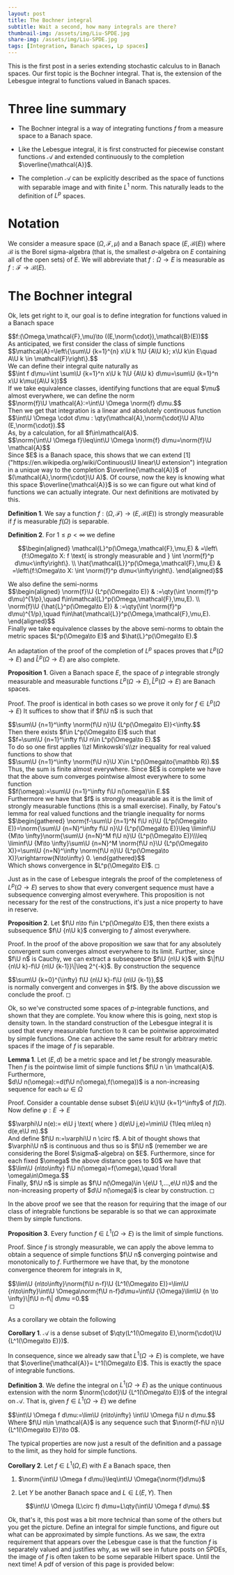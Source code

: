 ```yaml
---
layout: post
title: The Bochner integral
subtitle: Wait a second, how many integrals are there?
thumbnail-img: /assets/img/Liu-SPDE.jpg
share-img: /assets/img/Liu-SPDE.jpg
tags: [Integration, Banach spaces, Lp spaces]
---
```


This is the first post in a series extending stochastic calculus to in
Banach spaces. Our first topic is the Bochner integral. That is, the
extension of the Lebesgue integral to functions valued in Banach spaces.

# Three line summary

-   The Bochner integral is a way of integrating functions $f$ from a
    measure space to a Banach space.

-   Like the Lebesgue integral, it is first constructed for piecewise
    constant functions $\mathcal{A}$ and extended continuously to the
    completion $\overline{\mathcal{A}}$.

-   The completion $\mathcal{A}$ can be explicitly described as the
    space of functions with separable image and with finite $L^1$ norm.
    This naturally leads to the definition of $L^p$ spaces.

# Notation

We consider a measure space $(\Omega,\mathcal{F},\mu )$ and a Banach
space $(E,\mathcal{B}(E))$ where $\mathcal{B}$ is the Borel
sigma-algebra (that is, the smallest $\sigma$-algebra on $E$ containing
all of the open sets) of $E$. We will abbreviate that $f:\Omega\to E$ is
measurable as $f:\mathcal{F}\to \mathcal{B}(E)$.

# The Bochner integral

Ok, lets get right to it, our goal is to define integration for
functions valued in a Banach space
<div>
 $$f:(\Omega,\mathcal{F},\mu)\to ((E,\norm{\cdot}),\mathcal{B}(E))$$
</div>  As
anticipated, we first consider the class of simple functions
<div>
 $$\mathcal{A}=\left\{\sum\U {k=1}^{n} x\U k 1\U {A\U k}; x\U k\in E\quad A\U k \in \mathcal{F}\right\}.$$
</div> 
We can define their integral quite naturally as
<div>
 $$\int f d\mu=\int \sum\U {k=1}^n x\U k 1\U {A\U k} d\mu=\sum\U {k=1}^n x\U k\mu({A\U k})$$
</div> 
If we take equivalence classes, identifying functions that are equal
$\mu$ almost everywhere, we can define the norm
<div>
 $$\norm{f}\U \mathcal{A}:=\int\U \Omega \norm{f} d\mu.$$
</div>  Then we get that
integration is a linear and absolutely continuous function
<div>
 $$\int\U \Omega \cdot d\mu : \qty(\mathcal{A},\norm{\cdot}\U A)\to (E,\norm{\cdot}).$$
</div> 
As, by a calculation, for all $f\in\mathcal{A}$.
<div>
 $$\norm{\int\U \Omega f}\leq\int\U \Omega \norm{f} d\mu=\norm{f}\U \mathcal{A}$$
</div> 
Since $E$ is a Banach space, this shows that we can extend
[1]("https://en.wikipedia.org/wiki/Continuous\U linear\U extension") integration in a unique way to the completion
$\overline{\mathcal{A}}$ of $(\mathcal{A},\norm{\cdot}\U A)$. Of course,
now the key is knowing what this space $\overline{\mathcal{A}}$ is so we
can figure out what kind of functions we can actually integrate. Our
next definitions are motivated by this.


**Definition 1**. We say a function
$f:(\Omega,\mathcal{F})\to (E,\mathcal{B}(E))$ is strongly measurable if
$f$ is measurable $f(\Omega)$ is separable.



**Definition 2**. For $1\leq p<\infty$ we define <div>
 $$\begin{aligned}
        \mathcal{L}^p(\Omega,\mathcal{F},\mu,E)       & =\left\{f:\Omega\to X: f \text{ is strongly measurable and } \int \norm{f}^p d\mu<\infty\right\}. \\
        \hat{\mathcal{L}}^p(\Omega,\mathcal{F},\mu,E) & =\left\{f:\Omega\to X: \int \norm{f}^p d\mu<\infty\right\}.
    \end{aligned}$$
</div>  We also define the semi-norms <div>
 $$\begin{aligned}
        \norm{f}\U {L^p(\Omega\to E)}       & :=\qty(\int \norm{f}^p d\mu)^{1/p},\quad f\in\mathcal{L}^p(\Omega,\mathcal{F},\mu,E).       \\
        \norm{f}\U {\hat{L}^p(\Omega\to E)} & :=\qty(\int \norm{f}^p d\mu)^{1/p},\quad f\in\hat{\mathcal{L}}^p(\Omega,\mathcal{F},\mu,E).
    \end{aligned}$$
</div>  Finally we take equivalence classes by the above
semi-norms to obtain the metric spaces $L^p(\Omega\to E)$ and
$\hat{L}^p(\Omega\to E).$


An adaptation of the proof of the completion of $L^p$ spaces proves that
$L^p(\Omega\to E)$ and $\hat{L}^p(\Omega\to E)$ are also complete.


**Proposition 1**. Given a Banach space $E$, the space of $p$
integrable strongly measurable and measurable functions
$L^p(\Omega\to E),\hat{L}^p(\Omega\to E)$ are Banach spaces.



Proof. The proof is identical in both cases so we prove it only for
$f\in L^p(\Omega\to E)$ It suffices to show that if $f\U n$ is such that
<div>
 $$\sum\U {n=1}^\infty \norm{f\U n}\U {L^p(\Omega\to E)}<\infty.$$
</div>  Then there
exists $f\in L^p(\Omega\to E)$ such that
<div>
 $$f=\sum\U {n=1}^\infty f\U n\in L^p(\Omega\to E).$$
</div>  To do so one first
applies \\zl Minkowski's\\zr  inequality for real valued functions to show
that <div>
 $$\sum\U {n=1}^\infty \norm{f\U n}\U X\in L^p(\Omega\to{\mathbb R}).$$
</div> 
Thus, the sum is finite almost everywhere. Since $E$ is complete we have
that the above sum converges pointwise almost everywhere to some
function <div>
 $$f(\omega):=\sum\U {n=1}^\infty f\U n(\omega)\in E.$$
</div>  Furthermore
we have that $f$ is strongly measurable as it is the limit of strongly
measurable functions (this is a small exercise). Finally, by Fatou's
lemma for real valued functions and the triangle inequality for norms
<div>
 $$\begin{gathered}
        \norm{f-\sum\U {n=1}^N f\U n}\U {L^p(\Omega\to E)}=\norm{\sum\U {n=N}^\infty f\U n}\U {L^p(\Omega\to E)}\leq \liminf\U {M\to \infty}\norm{\sum\U {n=N}^M f\U n}\U {L^p(\Omega\to E)}\\\leq \liminf\U {M\to \infty}\sum\U {n=N}^M \norm{f\U n}\U {L^p(\Omega\to X)}=\sum\U {n=N}^\infty \norm{f\U n}\U {L^p(\Omega\to X)}\xrightarrow{N\to\infty} 0.
    \end{gathered}$$
</div>  Which shows convergence in $L^p(\Omega\to E)$. ◻


Just as in the case of Lebesgue integrals the proof of the completeness
of $L^p(\Omega\to E)$ serves to show that every convergent sequence must
have a subsequence converging almost everywhere. This proposition is not
necessary for the rest of the constructions, it's just a nice property
to have in reserve.


**Proposition 2**. Let $f\U n\to f\in L^p(\Omega\to E)$, then there
exists a subsequence $f\U {n\U k}$ converging to $f$ almost everywhere.



Proof. In the proof of the above proposition we saw that for any
absolutely convergent sum converges almost everywhere to its limit.
Further, since $f\U n$ is Cauchy, we can extract a subsequence $f\U {n\U k}$
with $\|f\U {n\U k}-f\U {n\U {k-1}}\|\leq 2^{-k}$. By construction the sequence
<div>
 $$\sum\U {k=0}^{\infty} f\U {n\U k}-f\U {n\U {k-1}},$$
</div>  is normally convergent and
converges in $f$. By the above discussion we conclude the proof. ◻


Ok, so we've constructed some spaces of $p$-integrable functions, and
shown that they are complete. You know where this is going, next stop is
density town. In the standard construction of the Lebesgue integral it
is used that every measurable function to $\mathbb{R}$ can be pointwise
approximated by simple functions. One can achieve the same result for
arbitrary metric spaces if the image of $f$ is separable.


**Lemma 1**. Let $(E,d)$ be a metric space and let $f$ be strongly
measurable. Then $f$ is the pointwise limit of simple functions
$f\U n \in \mathcal{A}$. Furthermore,\
$d\U n(\omega):=d(f\U n(\omega),f(\omega))$ is a non-increasing sequence for
each $\omega\in\Omega$



Proof. Consider a countable dense subset $\{e\U k\}\U {k=1}^\infty$ of
$f(\Omega)$. Now define $\varphi:E\to E$
<div>
 $$\varphi\U n(e):= e\U j \text{ where }  d(e\U j,e)=\min\U {1\leq m\leq n} d(e,e\U m).$$
</div> 
And define $f\U n:=\varphi\U n \circ f$. A bit of thought shows that
$\varphi\U n$ is continuous and thus so is $f\U n$ (remember we are
considering the Borel $\sigma$-algebra) on $E$. Furthermore, since for
each fixed $\omega$ the above distance goes to $0$ we have that
<div>
 $$\lim\U {n\to\infty} f\U n(\omega)=f(\omega),\quad \forall \omega\in\Omega.$$
</div> 
Finally, $f\U n$ is simple as $f\U n(\Omega)\in \{e\U 1,...,e\U n\}$ and the
non-increasing property of $d\U n(\omega)$ is clear by construction. ◻


In the above proof we see that the reason for requiring that the image
of our class of integrable functions be separable is so that we can
approximate them by simple functions.


**Proposition 3**. Every function $f\in L^1(\Omega\to E)$ is the limit
of simple functions.



Proof. Since $f$ is strongly measurable, we can apply the above lemma
to obtain a sequence of simple functions $f\U n$ converging pointwise and
monotonically to $f$. Furthermore we have that, by the monotone
convergence theorem for integrals in $\mathbb{R}$,
<div>
 $$\lim\U {n\to\infty}\norm{f\U n-f}\U {L^1(\Omega\to E)}=\lim\U {n\to\infty}\int\U \Omega\norm{f\U n-f}d\mu=\int\U {\Omega}\lim\U {n \to \infty}\|f\U n-f\| d\mu =0.$$
</div>  ◻


As a corollary we obtain the following


**Corollary 1**. $\mathcal{A}$ is a dense subset of
$\qty(L^1(\Omega\to E),\norm{\cdot}\U {L^1(\Omega\to E)})$.


In consequence, since we already saw that $L^1(\Omega\to E)$ is
complete, we have that $\overline{\mathcal{A}}= L^1(\Omega\to E)$. This
is exactly the space of integrable functions.


**Definition 3**. We define the integral on $L^1(\Omega\to E)$ as the
unique continuous extension with the norm
$\norm{\cdot}\U {L^1(\Omega\to E)}$ of the integral on $\mathcal{A}$. That
is, given $f\in L^1(\Omega\to E)$ we define
<div>
 $$\int\U \Omega f d\mu:=\lim\U {n\to\infty} \int\U \Omega f\U n d\mu.$$
</div>  Where
$f\U n\in \mathcal{A}$ is any sequence such that
$\norm{f-f\U n}\U {L^1(\Omega\to E)}\to 0$.


The typical properties are now just a result of the definition and a
passage to the limit, as they hold for simple functions.


**Corollary 2**. Let $f\in L^1(\Omega,E)$ with $E$ a Banach space,
then

1.  $\norm{\int\U \Omega f d\mu}\leq\int\U \Omega{\norm{f}d\mu}$

2.  Let $Y$ be another Banach space and $L\in L(E,Y)$. Then
    <div>
 $$\int\U \Omega (L\circ f) d\mu=L\qty(\int\U \Omega f d\mu).$$
</div> 


Ok, that's it, this post was a bit more technical than some of the
others but you get the picture. Define an integral for simple functions,
and figure out what can be approximated by simple functions. As we saw,
the extra requirement that appears over the Lebesgue case is that the
function $f$ is separately valued and justifies why, as we will see in
future posts on SPDEs, the image of $f$ is often taken to be some
separable Hilbert space. Until the next time!
A pdf of version of this page is provided below:
<object data="/assets/The-Bochner-integral.pdf" width="1000" height="1000" type='application/pdf'></object>
